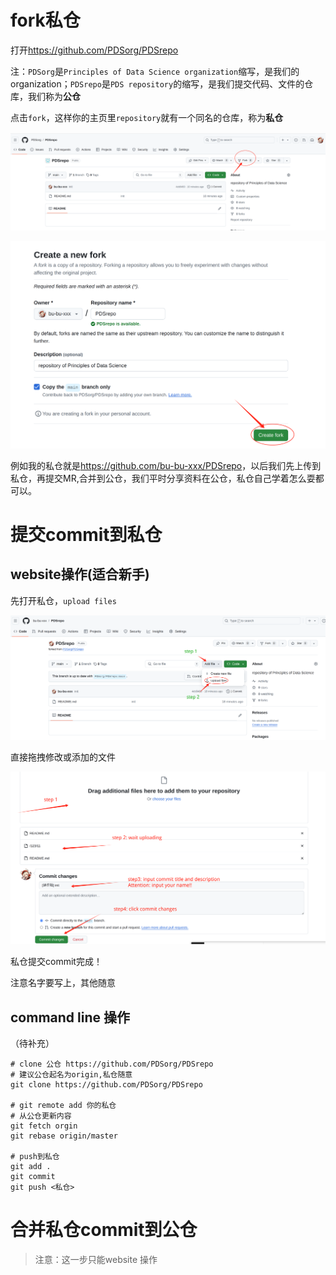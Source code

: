# fork私仓

打开<https://github.com/PDSorg/PDSrepo>

注：`PDSorg`是`Principles of Data Science organization`缩写，是我们的organization；`PDSrepo`是`PDS repository`的缩写，是我们提交代码、文件的仓库，我们称为**公仓**

点击`fork`，这样你的主页里`repository`就有一个同名的仓库，称为**私仓**

![1725635533483](./assets/1725635533483.jpg)

![1725635618389](./assets/1725635618389.png)

例如我的私仓就是<https://github.com/bu-bu-xxx/PDSrepo>，以后我们先上传到私仓，再提交MR,合并到公仓，我们平时分享资料在公仓，私仓自己学着怎么耍都可以。

# 提交commit到私仓

## website操作(适合新手)

先打开私仓，`upload files`

![1725636035060](./assets/1725636035060.jpg)

直接拖拽修改或添加的文件

![1725636310437](./assets/1725636310437.jpg)

私仓提交commit完成！

注意名字要写上，其他随意

## command line 操作

（待补充）

```shell
# clone 公仓 https://github.com/PDSorg/PDSrepo
# 建议公仓起名为origin,私仓随意
git clone https://github.com/PDSorg/PDSrepo

# git remote add 你的私仓
# 从公仓更新内容
git fetch orgin 
git rebase origin/master

# push到私仓
git add .
git commit 
git push <私仓>

```



# 合并私仓commit到公仓

> 注意：这一步只能website 操作

